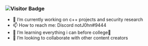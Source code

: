 ### ![Visitor Badge](https://visitor-badge.laobi.icu/badge?page_id=DefaultO.DefaultO)
- 🔭 I’m currently working on c++ projects and security research
- 📫 How to reach me: Discord notJ0hn#9444
- 🌱 I’m learning everything i can before college🤣
- 👯 I’m looking to collaborate with other content creators

<!--
**Skengdoo/Skengdoo** is a ✨ _special_ ✨ repository because its `README.md` (this file) appears on your GitHub profile.

Here are some ideas to get you started:

- 🔭 I’m currently working on ...
- 🌱 I’m currently learning ...
- 👯 I’m looking to collaborate on ...
- 🤔 I’m looking for help with ...
- 💬 Ask me about ...
- 📫 How to reach me: ...
- 😄 Pronouns: ...
- ⚡ Fun fact: ...
-->

